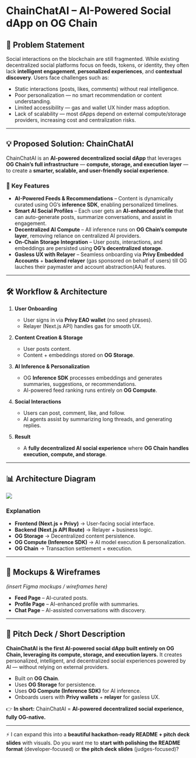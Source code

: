 

# ChainChatAI – AI-Powered Social dApp on OG Chain

## 📌 Problem Statement

Social interactions on the blockchain are still fragmented. While existing decentralized social platforms focus on feeds, tokens, or identity, they often lack **intelligent engagement**, **personalized experiences**, and **contextual discovery**. Users face challenges such as:

* Static interactions (posts, likes, comments) without real intelligence.
* Poor personalization — no smart recommendation or content understanding.
* Limited accessibility — gas and wallet UX hinder mass adoption.
* Lack of scalability — most dApps depend on external compute/storage providers, increasing cost and centralization risks.

---

## 💡 Proposed Solution: ChainChatAI

ChainChatAI is an **AI-powered decentralized social dApp** that leverages **OG Chain’s full infrastructure** — **compute, storage, and execution layer** — to create a **smarter, scalable, and user-friendly social experience**.

### 🔑 Key Features

* **AI-Powered Feeds & Recommendations** – Content is dynamically curated using OG’s **inference SDK**, enabling personalized timelines.
* **Smart AI Social Profiles** – Each user gets an **AI-enhanced profile** that can auto-generate posts, summarize conversations, and assist in engagement.
* **Decentralized AI Compute** – All inference runs on **OG Chain’s compute layer**, removing reliance on centralized AI providers.
* **On-Chain Storage Integration** – User posts, interactions, and embeddings are persisted using **OG’s decentralized storage**.
* **Gasless UX with Relayer** – Seamless onboarding via **Privy Embedded Accounts** + **backend relayer** (gas sponsored on behalf of users) till OG lauches their paymaster and account abstraction(AA) features.

---

## 🛠 Workflow & Architecture

1. **User Onboarding**

   * User signs in via **Privy EAO wallet** (no seed phrases).
   * Relayer (Next.js API) handles gas for smooth UX.

2. **Content Creation & Storage**

   * User posts content.
   * Content + embeddings stored on **OG Storage**.

3. **AI Inference & Personalization**

   * OG **Inference SDK** processes embeddings and generates summaries, suggestions, or recommendations.
   * AI-powered feed ranking runs entirely on **OG Compute**.

4. **Social Interactions**

   * Users can post, comment, like, and follow.
   * AI agents assist by summarizing long threads, and generating replies.

5. **Result**

   * A **fully decentralized AI social experience** where **OG Chain handles execution, compute, and storage**.

---

## 📊 Architecture Diagram

[![](https://mermaid.ink/img/pako:eNqFVF1v2kAQ_CuryytQG8cFXKkSGIho1CSKy0txHg57ARf7Dp3P-Sjw37t3JikiDd0Ha3c9szs7CG9ZIlNkAVvk8ilZcaXhxzAWQFFW86XimxVMS1R1y0R_FirkWip4UpnGEjay1A_QbH6FwewGn3XrVwljJYVGkT7UPMpicTLVQF9hH_FMDMzoXURN0BL6dxO4l5XGHYRvLNMc8GT9_4UH1BmmidCunG5yyVN7HnyLbm92ELkz5woiup0v8R3e2oKAxRzTNBPLcgfXlhDKYkOKjwjXrmXco66UgEdMaCQddDrRbMLDa5jnck4S2uckTDepkSBFk37KTIDCBamIwlloSnpo-ARveX9C0oRWPNHlGd9uryZiobjZa5NSqyoh4cfrIzcIgrJWddRt_6t7bbBJ7cm7rZE9BEaPejYqMg135H5tbErSx4hpfWNKEBRWd01Mcl6WQ1zAYR8ssjwPLrqjoTsOG6RZrjG4cBynkchcKpt-OaEeRB2oncEwHPgfU1mDLVWWsoD8wAYrUBXclGxrxsZMr7DAmAWUplytYxaLPXE2XPyUsnilKVktVyxY8LykqrLHDTNO1v-FkD-oQlkJzQLX9-wMFmzZM5WO13LavZ7T6_j-Zbvr-Q32wgLfaV16Hd9xXK_rf-50vX2D_bZbnVa3QxhMM_Lpe_3ft5-A_R-whUO5?type=png)](https://mermaid.live/edit#pako:eNqFVF1v2kAQ_CuryytQG8cFXKkSGIho1CSKy0txHg57ARf7Dp3P-Sjw37t3JikiDd0Ha3c9szs7CG9ZIlNkAVvk8ilZcaXhxzAWQFFW86XimxVMS1R1y0R_FirkWip4UpnGEjay1A_QbH6FwewGn3XrVwljJYVGkT7UPMpicTLVQF9hH_FMDMzoXURN0BL6dxO4l5XGHYRvLNMc8GT9_4UH1BmmidCunG5yyVN7HnyLbm92ELkz5woiup0v8R3e2oKAxRzTNBPLcgfXlhDKYkOKjwjXrmXco66UgEdMaCQddDrRbMLDa5jnck4S2uckTDepkSBFk37KTIDCBamIwlloSnpo-ARveX9C0oRWPNHlGd9uryZiobjZa5NSqyoh4cfrIzcIgrJWddRt_6t7bbBJ7cm7rZE9BEaPejYqMg135H5tbErSx4hpfWNKEBRWd01Mcl6WQ1zAYR8ssjwPLrqjoTsOG6RZrjG4cBynkchcKpt-OaEeRB2oncEwHPgfU1mDLVWWsoD8wAYrUBXclGxrxsZMr7DAmAWUplytYxaLPXE2XPyUsnilKVktVyxY8LykqrLHDTNO1v-FkD-oQlkJzQLX9-wMFmzZM5WO13LavZ7T6_j-Zbvr-Q32wgLfaV16Hd9xXK_rf-50vX2D_bZbnVa3QxhMM_Lpe_3ft5-A_R-whUO5)

### Explanation

* **Frontend (Next.js + Privy)** → User-facing social interface.
* **Backend (Next.js API Route)** → Relayer + business logic.
* **OG Storage** → Decentralized content persistence.
* **OG Compute (Inference SDK)** → AI model execution & personalization.
* **OG Chain** → Transaction settlement + execution.

---

## 🎨 Mockups & Wireframes

*(insert Figma mockups / wireframes here)*

* **Feed Page** – AI-curated posts.
* **Profile Page** – AI-enhanced profile with summaries.
* **Chat Page** – AI-assisted conversations with discovery.

---

## 📑 Pitch Deck / Short Description

**ChainChatAI is the first AI-powered social dApp built entirely on OG Chain, leveraging its compute, storage, and execution layers.**
It creates personalized, intelligent, and decentralized social experiences powered by AI — without relying on external providers.

* Built on **OG Chain**.
* Uses **OG Storage** for persistence.
* Uses **OG Compute (Inference SDK)** for AI inference.
* Onboards users with **Privy wallets** + **relayer** for gasless UX.

👉 **In short:** ChainChatAI = **AI-powered decentralized social experience, fully OG-native.**

---

⚡ I can expand this into a **beautiful hackathon-ready README + pitch deck slides** with visuals.
Do you want me to **start with polishing the README format** (developer-focused) or **the pitch deck slides** (judges-focused)?
